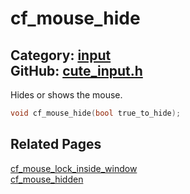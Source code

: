[//]: # (This file is automatically generated by Cute Framework's docs parser.)
[//]: # (Do not edit this file by hand!)
[//]: # (See: https://github.com/RandyGaul/cute_framework/blob/master/samples/docs_parser.cpp)
[](../header.md ':include')

# cf_mouse_hide

Category: [input](/api_reference?id=input)  
GitHub: [cute_input.h](https://github.com/RandyGaul/cute_framework/blob/master/include/cute_input.h)  
---

Hides or shows the mouse.

```cpp
void cf_mouse_hide(bool true_to_hide);
```

## Related Pages

[cf_mouse_lock_inside_window](/input/cf_mouse_lock_inside_window.md)  
[cf_mouse_hidden](/input/cf_mouse_hidden.md)  
